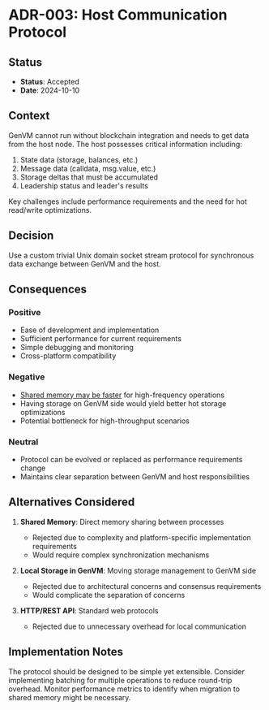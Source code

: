 # ADR-003: Host Communication Protocol

## Status

- **Status**: Accepted
- **Date**: 2024-10-10

## Context

GenVM cannot run without blockchain integration and needs to get data from the host node. The host possesses critical information including:

1. State data (storage, balances, etc.)
2. Message data (calldata, msg.value, etc.)
3. Storage deltas that must be accumulated
4. Leadership status and leader's results

Key challenges include performance requirements and the need for hot read/write optimizations.

## Decision

Use a custom trivial Unix domain socket stream protocol for synchronous data exchange between GenVM and the host.

## Consequences

### Positive

- Ease of development and implementation
- Sufficient performance for current requirements
- Simple debugging and monitoring
- Cross-platform compatibility

### Negative

- [Shared memory may be faster](https://stackoverflow.com/questions/2101671/unix-domain-sockets-vs-shared-memory-mapped-file) for high-frequency operations
- Having storage on GenVM side would yield better hot storage optimizations
- Potential bottleneck for high-throughput scenarios

### Neutral

- Protocol can be evolved or replaced as performance requirements change
- Maintains clear separation between GenVM and host responsibilities

## Alternatives Considered

1. **Shared Memory**: Direct memory sharing between processes
   - Rejected due to complexity and platform-specific implementation requirements
   - Would require complex synchronization mechanisms

2. **Local Storage in GenVM**: Moving storage management to GenVM side
   - Rejected due to architectural concerns and consensus requirements
   - Would complicate the separation of concerns

3. **HTTP/REST API**: Standard web protocols
   - Rejected due to unnecessary overhead for local communication

## Implementation Notes

The protocol should be designed to be simple yet extensible. Consider implementing batching for multiple operations to reduce round-trip overhead. Monitor performance metrics to identify when migration to shared memory might be necessary.

